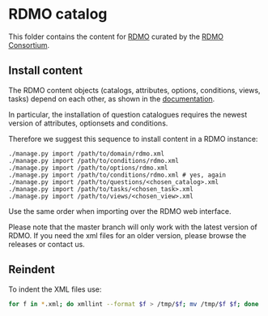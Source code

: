 RDMO catalog
============

This folder contains the content for [RDMO](https://github.com/rdmorganiser/rdmo) curated by the [RDMO Consortium](https://rdmorganiser.github.io/Community/).

Install content
---------------

The RDMO content objects (catalogs, attributes, options, conditions, views, tasks) depend on each other, as shown in the [documentation](https://rdmo.readthedocs.io/en/latest/management/data-model.html).

In particular, the installation of question catalogues requires the newest version of attributes, optionsets and conditions. 

Therefore we suggest this sequence to install content in a RDMO instance:

```
./manage.py import /path/to/domain/rdmo.xml
./manage.py import /path/to/conditions/rdmo.xml
./manage.py import /path/to/options/rdmo.xml
./manage.py import /path/to/conditions/rdmo.xml # yes, again
./manage.py import /path/to/questions/<chosen_catalog>.xml
./manage.py import /path/to/tasks/<chosen_task>.xml
./manage.py import /path/to/views/<chosen_view>.xml
```

Use the same order when importing over the RDMO web interface.

Please note that the master branch will only work with the latest version of RDMO. If you need the xml files for an older version, please browse the releases or contact us.

Reindent
--------

To indent the XML files use:

```bash
for f in *.xml; do xmllint --format $f > /tmp/$f; mv /tmp/$f $f; done
```
